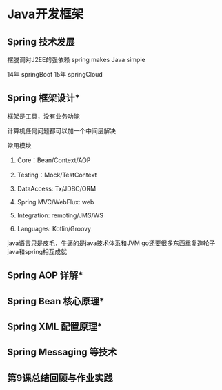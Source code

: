 # Java开发框架

## Spring 技术发展

摆脱调对J2EE的强依赖
spring makes Java simple

14年 springBoot
15年 springCloud

## Spring 框架设计*

框架是工具，没有业务功能

计算机任何问题都可以加一个中间层解决

常用模块
1. Core：Bean/Context/AOP
2. Testing：Mock/TestContext
3. DataAccess: Tx/JDBC/ORM
4. Spring MVC/WebFlux: web

5. Integration: remoting/JMS/WS
6. Languages: Kotlin/Groovy

java语言只是皮毛，牛逼的是java技术体系和JVM
go还要很多东西重复造轮子
java和spring相互成就

## Spring AOP 详解*


## Spring Bean 核心原理*


## Spring XML 配置原理*


## Spring Messaging 等技术


## 第9课总结回顾与作业实践